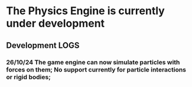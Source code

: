 # The Physics Engine is currently under development

## Development LOGS

### 26/10/24 The game engine can now simulate particles with forces on them; No support currently for particle interactions or rigid bodies; 